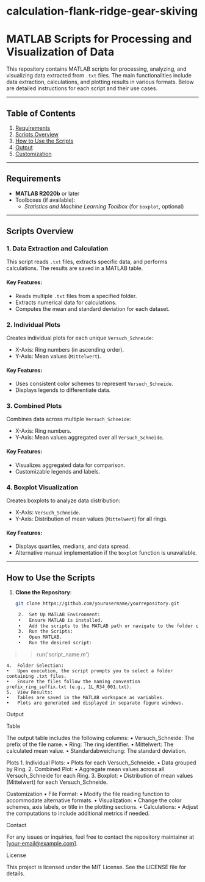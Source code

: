 # calculation-flank-ridge-gear-skiving

# MATLAB Scripts for Processing and Visualization of Data

This repository contains MATLAB scripts for processing, analyzing, and visualizing data extracted from `.txt` files. The main functionalities include data extraction, calculations, and plotting results in various formats. Below are detailed instructions for each script and their use cases.

---

## Table of Contents

1. [Requirements](#requirements)
2. [Scripts Overview](#scripts-overview)
3. [How to Use the Scripts](#how-to-use-the-scripts)
4. [Output](#output)
5. [Customization](#customization)

---

## Requirements

- **MATLAB R2020b** or later
- Toolboxes (if available):
  - *Statistics and Machine Learning Toolbox* (for `boxplot`, optional)

---

## Scripts Overview

### 1. Data Extraction and Calculation
This script reads `.txt` files, extracts specific data, and performs calculations. The results are saved in a MATLAB table.

#### Key Features:
- Reads multiple `.txt` files from a specified folder.
- Extracts numerical data for calculations.
- Computes the mean and standard deviation for each dataset.

### 2. Individual Plots
Creates individual plots for each unique `Versuch_Schneide`:
- X-Axis: Ring numbers (in ascending order).
- Y-Axis: Mean values (`Mittelwert`).

#### Key Features:
- Uses consistent color schemes to represent `Versuch_Schneide`.
- Displays legends to differentiate data.

### 3. Combined Plots
Combines data across multiple `Versuch_Schneide`:
- X-Axis: Ring numbers.
- Y-Axis: Mean values aggregated over all `Versuch_Schneide`.

#### Key Features:
- Visualizes aggregated data for comparison.
- Customizable legends and labels.

### 4. Boxplot Visualization
Creates boxplots to analyze data distribution:
- X-Axis: `Versuch_Schneide`.
- Y-Axis: Distribution of mean values (`Mittelwert`) for all rings.

#### Key Features:
- Displays quartiles, medians, and data spread.
- Alternative manual implementation if the `boxplot` function is unavailable.

---

## How to Use the Scripts

1. **Clone the Repository**:
   ```bash
   git clone https://github.com/yourusername/yourrepository.git

	2.	Set Up MATLAB Environment:
	•	Ensure MATLAB is installed.
	•	Add the scripts to the MATLAB path or navigate to the folder containing the scripts.
	3.	Run the Scripts:
	•	Open MATLAB.
	•	Run the desired script:

>> run('script_name.m')


	4.	Folder Selection:
	•	Upon execution, the script prompts you to select a folder containing .txt files.
	•	Ensure the files follow the naming convention prefix_ring_suffix.txt (e.g., 1L_R34_001.txt).
	5.	View Results:
	•	Tables are saved in the MATLAB workspace as variables.
	•	Plots are generated and displayed in separate figure windows.

Output

Table

The output table includes the following columns:
	•	Versuch_Schneide: The prefix of the file name.
	•	Ring: The ring identifier.
	•	Mittelwert: The calculated mean value.
	•	Standardabweichung: The standard deviation.

Plots
	1.	Individual Plots:
	•	Plots for each Versuch_Schneide.
	•	Data grouped by Ring.
	2.	Combined Plot:
	•	Aggregate mean values across all Versuch_Schneide for each Ring.
	3.	Boxplot:
	•	Distribution of mean values (Mittelwert) for each Versuch_Schneide.

Customization
	•	File Format:
	•	Modify the file reading function to accommodate alternative formats.
	•	Visualization:
	•	Change the color schemes, axis labels, or title in the plotting sections.
	•	Calculations:
	•	Adjust the computations to include additional metrics if needed.

Contact

For any issues or inquiries, feel free to contact the repository maintainer at [your-email@example.com].

License

This project is licensed under the MIT License. See the LICENSE file for details.
